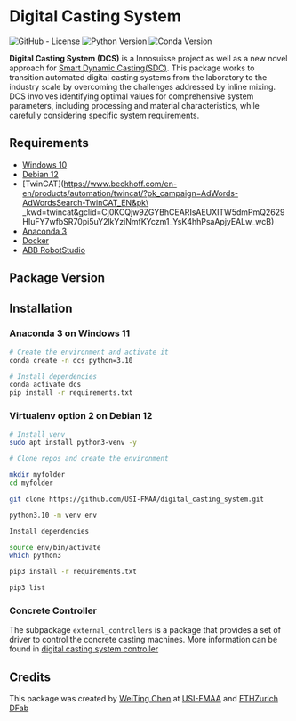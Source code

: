 # **Digital Casting System**

![GitHub - License](https://img.shields.io/badge/License-MIT-blue.svg)
![Python Version](https://img.shields.io/badge/Python-3.10-blue)
![Conda Version](https://img.shields.io/badge/Anaconda-4.14.0-blue)


**Digital Casting System (DCS)** is a Innosuisse project as well as a new novel approach for [Smart Dynamic Casting(SDC)]().
This package works to transition automated digital casting systems from the laboratory to the industry scale by
overcoming the challenges addressed by inline mixing. DCS involves identifying optimal values for comprehensive system
parameters, including processing and material characteristics, while carefully considering specific system requirements.

## __Requirements__
* [Windows 10]()
* [Debian 12]()
* [TwinCAT](https://www.beckhoff.com/en-en/products/automation/twincat/?pk_campaign=AdWords-AdWordsSearch-TwinCAT_EN&pk\
_kwd=twincat&gclid=Cj0KCQjw9ZGYBhCEARIsAEUXITW5dmPmQ2629HIuFY7wfbSR70pi5uY2lkYziNmfKYczm1_YsK4hhPsaApjyEALw_wcB)
* [Anaconda 3](https://www.anaconda.com/)
* [Docker]()
* [ABB RobotStudio]()

## __Package Version__

## __Installation__

### Anaconda 3 on Windows 11

```bash
# Create the environment and activate it
conda create -n dcs python=3.10

# Install dependencies
conda activate dcs
pip install -r requirements.txt

```


### Virtualenv option 2 on Debian 12

```bash
# Install venv
sudo apt install python3-venv -y

# Clone repos and create the environment

mkdir myfolder
cd myfolder

git clone https://github.com/USI-FMAA/digital_casting_system.git

python3.10 -m venv env

Install dependencies

source env/bin/activate
which python3

pip3 install -r requirements.txt

pip3 list
```

### Concrete Controller

The subpackage `external_controllers` is a package that provides a set of driver to control the concrete casting machines.
More information can be found in [digital casting system controller]()

## Credits
This package was created by [WeiTing Chen](https://github.com/WeiTing1991)
at [USI-FMAA](https://github.com/USI-FMAA) and [ETHZurich DFab](https://dfab.ch/)



